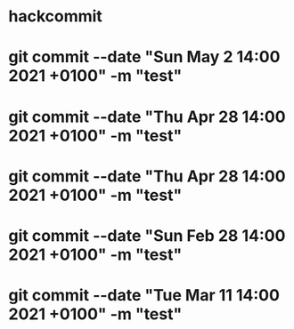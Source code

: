 # hackcommit

# git commit --date "Sun May 2 14:00 2021 +0100" -m "test"

# git commit --date "Thu Apr 28 14:00 2021 +0100" -m "test"

# git commit --date "Thu Apr 28 14:00 2021 +0100" -m "test"

# git commit --date "Sun Feb 28 14:00 2021 +0100" -m "test"

# git commit --date "Tue Mar 11 14:00 2021 +0100" -m "test"
